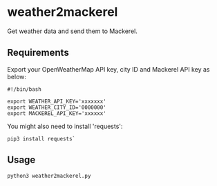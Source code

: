 # weather2mackerel
  
  Get weather data and send them to Mackerel.

## Requirements

  Export your OpenWeatherMap API key, city ID and Mackerel API key as below:

  ```Shell
  #!/bin/bash

  export WEATHER_API_KEY='xxxxxxx'
  export WEATHER_CITY_ID='0000000'
  export MACKEREL_API_KEY='xxxxxx'
  ```

  You might also need to install 'requests':

  ```Shell
  pip3 install requests`
  ```

## Usage

  ```Shell
  python3 weather2mackerel.py
  ```
